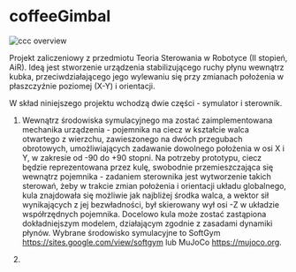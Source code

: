 # coffeeGimbal

![ccc overview](https://github.com/user-attachments/assets/990dcdd5-9990-4b04-be5f-73600949209d)

Projekt zaliczeniowy z przedmiotu Teoria Sterowania w Robotyce (II stopień, AiR).
Ideą jest stworzenie urządzenia stabilizującego ruchy płynu wewnątrz kubka, przeciwdziałającego jego wylewaniu się przy zmianach położenia w płaszczyźnie poziomej (X-Y) i orientacji.

W skład niniejszego projektu wchodzą dwie części - symulator i sterownik.

1. Wewnątrz środowiska symulacyjnego ma zostać zaimplementowana mechanika urządzenia - pojemnika na ciecz w kształcie walca otwartego z wierzchu, zawieszonego na dwóch przegubach obrotowych, umożliwiających zadawanie dowolnego położenia w osi X i Y, w zakresie od -90 do +90 stopni. Na potrzeby prototypu, ciecz będzie reprezentowana przez kulę, swobodnie przemieszczająca się wewnątrz pojemnika - zadaniem sterownika jest wytworzenie takich sterowań, żeby w trakcie zmian położenia i orientacji układu globalnego, kula znajdowała się możliwie jak najbliżej środka walca, a wektor sił wynikających z jej bezwładności, był skierowany wył osi -Z w układzie współrzędnych pojemnika. Docelowo kula może zostać zastąpiona dokładniejszym modelem, działającym zgodnie z zasadami dynamiki płynów. Wybrane środowisko symulacyjne to SoftGym https://sites.google.com/view/softgym lub MuJoCo https://mujoco.org.

2. 
